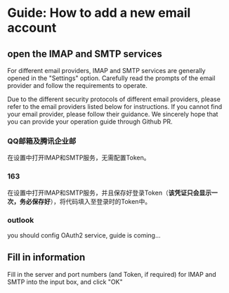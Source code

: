 # Guide: How to add a new email account

## open the IMAP and SMTP services

For different email providers, IMAP and SMTP services are generally opened in the "Settings" option. Carefully read the prompts of the email provider and follow the requirements to operate.

Due to the different security protocols of different email providers, please refer to the email providers listed below for instructions. If you cannot find your email provider, please follow their guidance. We sincerely hope that you can provide your operation guide through Github PR.

### QQ邮箱及腾讯企业邮

在设置中打开IMAP和SMTP服务，无需配置Token。

### 163

在设置中打开IMAP和SMTP服务，并且保存好登录Token（**该凭证只会显示一次，务必保存好**），将代码填入至登录时的Token中。

### outlook

you should config OAuth2 service, guide is coming...

## Fill in information

Fill in the server and port numbers (and Token, if required) for IMAP and SMTP into the input box, and click "OK"
